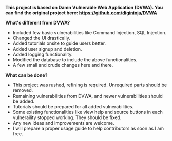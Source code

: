 <b> This project is based on Damn Vulnerable Web Application (DVWA). You can find the original project here: https://github.com/digininja/DVWA </b>  

<b> What's different from DVWA? </b>  
- Included few basic vulnerabilities like Command Injection, SQL Injection.  
- Changed the UI drastically.  
- Added tutorials onsite to guide users better.  
- Added user signup and deletion.
- Added logging functionality.
- Modified the database to include the above functionalities.
- A few small and crude changes here and there.

<b> What can be done? </b>
- This project was rushed, refining is required. Unrequired parts should be removed.
- Remaining vulnerabilities from DVWA, and newer vulnerabilities should be added.
- Tutorials should be prepared for all added vulnerabilities.
- Some existing functionalities like view help and source buttons in each vulneraility stopped working. They should be fixed.
- Any new ideas and improvements are welcome.
- I will prepare a proper usage guide to help contributors as soon as I am free.
